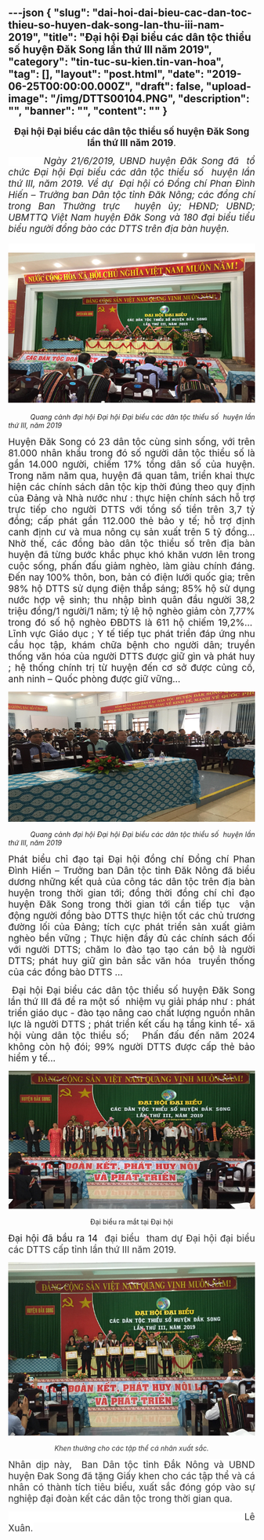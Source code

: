 ---json
{
    "slug": "dai-hoi-dai-bieu-cac-dan-toc-thieu-so-huyen-dak-song-lan-thu-iii-nam-2019",
    "title": "Đại hội Đại biểu các dân tộc thiểu số huyện Đăk Song lần thứ III năm 2019",
    "category": "tin-tuc-su-kien.tin-van-hoa",
    "tag": [],
    "layout": "post.html",
    "date": "2019-06-25T00:00:00.000Z",
    "draft": false,
    "upload-image": "/img/DTTS00104.PNG",
    "description": "",
    "banner": "",
    "__content__": ""
}
---
<p style="text-align:center"><strong><span style="font-size:14.0pt"><span style="background-color:white"><span style="color:#231f20">Đại hội Đại biểu c&aacute;c d&acirc;n tộc thiểu số huyện Đăk Song lần thứ III năm 2019</span></span></span></strong><span style="font-size:14.0pt"><span style="background-color:white"><span style="color:#231f20">.</span></span></span></p>

<p style="margin-left:0cm; margin-right:0cm; text-align:justify"><span style="background-color:white"><span style="font-size:14.0pt"><span style="color:#222222">&nbsp;&nbsp;&nbsp;&nbsp;&nbsp;&nbsp;&nbsp;&nbsp; <em>Ng&agrave;y 21/6/2019, UBND huyện Đăk Song đ&atilde; &nbsp;tổ chức Đại hội Đại biểu c&aacute;c d&acirc;n tộc thiểu số &nbsp;huyện lần thứ III, năm 2019. Về dự &nbsp;Đại hội c&oacute; Đồng ch&iacute; Phan Đ&igrave;nh Hiến &ndash; Trưởng ban D&acirc;n tộc tỉnh Đăk N&ocirc;ng; c&aacute;c đồng ch&iacute; trong Ban Thường trực &nbsp;huyện ủy; HĐND; UBND; UBMTTQ Việt Nam huyện Đăk Song v&agrave; 180 đại biểu tiểu biểu người đồng b&agrave;o c&aacute;c DTTS tr&ecirc;n địa b&agrave;n huyện.</em></span></span></span></p>

<p style="margin-left:0cm; margin-right:0cm; text-align:justify"><span style="background-color:white"><em><span style="font-size:14.0pt"><span style="color:#222222">&nbsp; &nbsp; &nbsp; &nbsp; &nbsp;&nbsp;<img alt="" src="/img/DTTS00101.PNG" /></span></span></em></span></p>

<p style="text-align:justify">&nbsp;&nbsp;&nbsp;&nbsp;&nbsp;&nbsp;&nbsp;&nbsp;&nbsp; <em><span style="background-color:white"><span style="color:#231f20">Quang cảnh đại hội </span></span><span style="color:#222222">Đại hội Đại biểu c&aacute;c d&acirc;n tộc thiểu số&nbsp; huyện lần thứ III, năm 2019</span></em></p>

<p style="text-align:justify"><span style="font-size:14.0pt"><span style="background-color:white"><span style="color:#222222">Huyện Đăk Song c&oacute; 23 d&acirc;n tộc c&ugrave;ng sinh sống, với tr&ecirc;n 81.000 nh&acirc;n khẩu trong đ&oacute; số người d&acirc;n tộc thiểu số l&agrave; gần 14.000 người, chiếm 17% tổng d&acirc;n số của huyện. </span></span></span><span style="font-size:14.0pt"><span style="background-color:white"><span style="color:#231f20">Trong năm năm qua, huyện đ&atilde; quan t&acirc;m, triển khai thực hiện c&aacute;c ch&iacute;nh s&aacute;ch d&acirc;n tộc kịp thời </span></span></span><span style="font-size:14.0pt"><span style="background-color:white"><span style="color:#222222">đ&uacute;ng theo quy định của Đảng v&agrave; Nh&agrave; nước như : thực hiện ch&iacute;nh s&aacute;ch hỗ trợ trực tiếp cho người DTTS với tổng số tiền tr&ecirc;n 3,7 tỷ đồng; cấp ph&aacute;t gần 112.000 thẻ bảo y tế; hỗ trợ định canh định cư v&agrave; mua n&ocirc;ng cụ sản xuất tr&ecirc;n 5 tỷ đồng... Nhờ thế, c&aacute;c đồng b&agrave;o d&acirc;n tộc thiểu số tr&ecirc;n địa b&agrave;n huyện đ&atilde; từng bước khắc phục kh&oacute; khăn vươn l&ecirc;n trong cuộc sống, phấn đấu giảm ngh&egrave;o, l&agrave;m gi&agrave;u ch&iacute;nh đ&aacute;ng.</span></span></span><span style="font-size:14.0pt"><span style="background-color:white"><span style="color:#231f20"> Đến nay</span></span></span> <span style="font-size:14.0pt"><span style="background-color:white"><span style="color:#231f20">100% th&ocirc;n, bon, bản c&oacute; điện lưới quốc gia; tr&ecirc;n 98% hộ DTTS sử dụng điện thắp s&aacute;ng; 85% hộ sử dụng nước hợp vệ sinh; thu nhập b&igrave;nh qu&acirc;n đầu người 38,2 triệu đồng/1 người/1 năm; tỷ lệ hộ ngh&egrave;o giảm c&ograve;n 7,77% trong đ&oacute; số hộ ngh&egrave;o ĐBDTS l&agrave; 611 hộ chiếm 19,2%...&nbsp; Lĩnh vực Gi&aacute;o dục ; Y tế tiếp tục ph&aacute;t triển đ&aacute;p ứng nhu cầu học tập, kh&aacute;m chữa bệnh cho người d&acirc;n; truyền thống văn h&oacute;a của người DTTS được giữ g&igrave;n v&agrave; ph&aacute;t huy ; hệ thống ch&iacute;nh trị từ huyện đến cơ sở được củng cố, anh ninh &ndash; Quốc ph&ograve;ng được giữ vững&hellip; </span></span></span></p>

<p style="text-align:justify"><img alt="" src="/img/DTTS00102.PNG" /></p>

<p style="text-align:justify">&nbsp;&nbsp;&nbsp;&nbsp;&nbsp;&nbsp;&nbsp;&nbsp;&nbsp; <em><span style="background-color:white"><span style="color:#231f20">Quang cảnh đại hội </span></span><span style="color:#222222">Đại hội Đại biểu c&aacute;c d&acirc;n tộc thiểu số&nbsp; huyện lần thứ III, năm 2019</span></em></p>

<p style="text-align:justify"><span style="font-size:14.0pt"><span style="background-color:white"><span style="color:#231f20">Ph&aacute;t biểu chỉ đạo tại Đại hội đồng ch&iacute; </span></span></span><span style="font-size:14.0pt"><span style="color:#222222">Đồng ch&iacute; Phan Đ&igrave;nh Hiến &ndash; Trưởng ban D&acirc;n tộc tỉnh Đăk N&ocirc;ng đ&atilde; biểu dương những kết quả của c&ocirc;ng t&aacute;c d&acirc;n tộc tr&ecirc;n địa b&agrave;n huyện trong thời gian tới; đồng thời đồng ch&iacute; chỉ đạo huyện Đăk Song trong thời gian tới cần tiếp tục&nbsp; vận động người đồng b&agrave;o DTTS thực hiện tốt c&aacute;c chủ trương đường lối của Đảng; t&iacute;ch cực ph&aacute;t triển sản xuất giảm ngh&egrave;o bền vững ; Thực hiện đầy đủ c&aacute;c ch&iacute;nh s&aacute;ch đối với người DTTS; chăm lo đ&agrave;o tạo tạo c&aacute;n bộ l&agrave; người DTTS; ph&aacute;t huy giữ g&igrave;n bản sắc văn h&oacute;a &nbsp;truyền thống của c&aacute;c đồng b&agrave;o DTTS &hellip;</span></span></p>

<p style="text-align:justify"><span style="font-size:14.0pt">&nbsp;<span style="color:#222222">Đại hội Đại biểu c&aacute;c d&acirc;n tộc thiểu số huyện Đăk Song lần thứ III đ&atilde; đề ra một số&nbsp; nhiệm vụ giải ph&aacute;p như : ph&aacute;t triển gi&aacute;o dục - đ&agrave;o tạo n&acirc;ng cao chất lượng nguồn nh&acirc;n lực l&agrave; người DTTS ; ph&aacute;t triển kết cấu hạ tầng kinh tế- x&atilde; hội v&ugrave;ng d&acirc;n tộc thiểu số; &nbsp;&nbsp;Phấn đấu đến năm 2024 kh&ocirc;ng c&ograve;n hộ đ&oacute;i; 99% người DTTS được cấp thẻ bảo hiểm y tế&hellip;</span></span></p>

<p style="text-align:justify"><img alt="" src="/img/DTTS00103.PNG" /></p>

<p style="text-align:center"><span style="color:#222222">Đại biểu ra mắt tại Đại hội</span></p>

<p style="text-align:justify"><span style="font-size:14.0pt">Đại hội đ&atilde; bầu ra 14 &nbsp;<span style="background-color:white"><span style="color:#333333">đại biểu &nbsp;tham dự Đại hội đại biểu c&aacute;c DTTS cấp tỉnh lần thứ III năm 2019.</span></span></span></p>

<p style="text-align:justify"><img alt="" src="/img/DTTS00104.PNG" /></p>

<p style="text-align:center"><em><span style="background-color:white"><span style="color:#333333">Khen thưởng cho c&aacute;c tập thể c&aacute; nh&acirc;n xuất sắc.</span></span></em></p>

<p style="text-align:justify"><span style="font-size:14.0pt"><span style="background-color:white"><span style="color:#333333">Nh&acirc;n dịp n&agrave;y, &nbsp;Ban D&acirc;n tộc tỉnh Đắk N&ocirc;ng v&agrave; UBND huyện Đak Song đ&atilde; tặng Giấy khen cho c&aacute;c tập thể v&agrave; c&aacute; nh&acirc;n c&oacute; th&agrave;nh t&iacute;ch ti&ecirc;u biểu, xuất sắc đ&oacute;ng g&oacute;p v&agrave;o sự nghiệp đại đo&agrave;n kết c&aacute;c d&acirc;n tộc trong thời gian qua.</span></span></span></p>

<p style="text-align:justify"><span style="font-size:14.0pt"><span style="background-color:white"><span style="color:#333333">&nbsp;&nbsp;&nbsp;&nbsp;&nbsp;&nbsp;&nbsp;&nbsp;&nbsp; &nbsp;&nbsp;&nbsp;&nbsp;&nbsp;&nbsp;&nbsp;&nbsp;&nbsp;&nbsp;&nbsp;&nbsp;&nbsp;&nbsp;&nbsp;&nbsp;&nbsp;&nbsp;&nbsp;&nbsp;&nbsp;&nbsp;&nbsp;&nbsp;&nbsp;&nbsp;&nbsp;&nbsp;&nbsp;&nbsp;&nbsp;&nbsp;&nbsp;&nbsp;&nbsp;&nbsp;&nbsp;&nbsp;&nbsp;&nbsp;&nbsp;&nbsp;&nbsp;&nbsp;&nbsp;&nbsp;&nbsp;&nbsp;&nbsp;&nbsp;&nbsp;&nbsp;&nbsp;&nbsp;&nbsp;&nbsp;&nbsp;&nbsp;&nbsp;&nbsp;&nbsp;&nbsp;&nbsp;&nbsp;&nbsp;&nbsp;&nbsp;&nbsp;&nbsp;&nbsp;&nbsp;&nbsp;&nbsp;&nbsp;&nbsp;&nbsp; L&ecirc; Xu&acirc;n.</span></span></span></p>
